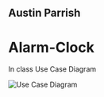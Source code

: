 ## Austin Parrish

# Alarm-Clock
In class Use Case Diagram


![Use Case Diagram](Alarm-Clock/useCaseDiagram.jpg "Use Case Diagram")

